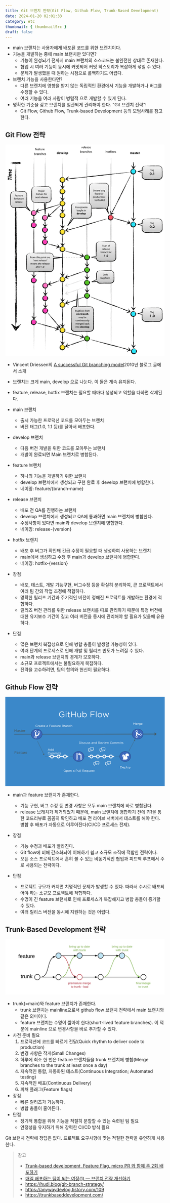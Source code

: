 ```yaml
---
title: Git 브랜치 전략(Git Flow, Github Flow, Trunk-Based Development)
date: 2024-01-20 02:01:33
category: etc
thumbnail: { thumbnailSrc }
draft: false
---
```


-   main 브랜치는 사용자에게 배포된 코드를 위한 브랜치이다.
-   기능을 개발하는 중에 main 브랜치만 있다면?
    -   기능이 완성되기 전까지 main 브랜치의 소스코드는 불완전한 상태로 존재한다.
    -   협업 시 여러 기능이 동시에 커밋되어 커밋 히스토리가 복잡하게 섞일 수 있다.
    -   문제가 발생했을 때 원하는 시점으로 롤백하기도 어렵다.
-   브랜치 기능을 사용한다면?
    -   다른 브랜치에 영향을 받지 않는 독립적인 환경에서 기능을 개발하거나 버그를 수정할 수 있다.
    -   여러 기능을 여러 사람이 병렬적 으로 개발할 수 있게 된다.
-   명확한 기준을 갖고 브랜치를 일관되게 관리해야 한다. "Git 브랜치 전략"!
    -   Git Flow, Github Flow, Trunk-based Development 등의 모범사례를 참고한다.

## Git Flow 전략

![git flow](./git-branch-strategy/git-flow.png)

-   Vincent Driessen의 [A successful Git branching model](https://nvie.com/posts/a-successful-git-branching-model/)2010년 블로그 글에서 소개
-   브랜치는 크게 main, develop 으로 나눈다. 이 둘은 계속 유지된다.
-   feature, release, hotfix 브랜치는 필요할 때마다 생성되고 역할을 다하면 삭제된다.

-   main 브랜치
    -   출시 가능한 프로덕션 코드를 모아두는 브랜치
    -   버전 태그(1.0, 1.1 등)를 달아서 배포한다.
-   develop 브랜치
    -   다음 버전 개발을 위한 코드를 모아두는 브랜치
    -   개발이 완료되면 Main 브랜치로 병합된다.
-   feature 브랜치
    -   하나의 기능을 개발하기 위한 브랜치
    -   develop 브랜치에서 생성되고 구현 완료 후 develop 브랜치에 병합한다.
    -   네이밍: feature/{branch-name}
-   release 브랜치
    -   배포 전 QA를 진행하는 브랜치
    -   develop 브랜치에서 생성되고 QA에 통과하면 main 브랜치에 병합한다.
    -   수정사항이 있다면 main과 develop 브랜치에 병합한다.
    -   네이밍: release-{version}
-   hotfix 브랜치

    -   배포 후 버그가 확인돼 긴급 수정이 필요할 때 생성하여 사용하는 브랜치
    -   main에서 생성하고 수정 후 main과 develop 브랜치에 병합한다.
    -   네이밍: hotfix-{version}

-   장점
    -   배포, 테스트, 개발 기능구현, 버그수정 등을 확실히 분리하여, 큰 프로젝트에서 여러 팀 간의 작업 조정에 적합하다.
    -   명확한 릴리즈 기간과 주기적인 버전이 정해진 프로덕트를 개발하는 환경에 적합하다.
    -   릴리즈 버전 관리를 위한 release 브랜치를 따로 관리하기 때문에 특정 버전에 대한 유지보수 기간이 길고 여러 버전을 동시에 관리해야 할 필요가 있을때 유용하다.
-   단점
    -   많은 브랜치 복잡성으로 인해 병합 충돌이 발생할 가능성이 있다.
    -   여러 단계의 프로세스로 인해 개발 및 릴리즈 빈도가 느려질 수 있다.
    -   main과 release 브랜치의 경계가 모호하다.
    -   소규모 프로젝트에서는 불필요하게 복잡하다.
    -   전략을 고수하려면, 팀의 합의와 헌신이 필요하다.

## Github Flow 전략

![github flow](./git-branch-strategy/github-flow.png)

-   main과 feature 브랜치가 존재한다.
    -   기능 구현, 버그 수정 등 변경 사항은 모두 main 브랜치에 바로 병합된다.
    -   release 브래치가 제거되었기 때문에, main 브랜치에 병합하기 전에 PR을 통한 코드리뷰로 꼼꼼히 확인하고 배포 전 라이브 서버에서 테스트를 해야 한다. 병합 후 배포가 자동으로 이루어진다(CI/CD 프로세스 전제).
-   장점

    -   기능 수정과 배포가 빨라진다.
    -   Git flow에 비해 간소화되어 이해하기 쉽고 소규모 조직에 적합한 전략이다.
    -   오픈 소스 프로젝트에서 흔히 볼 수 있는 비동기적인 협업과 피드백 루프에서 주로 사용되는 전략이다.

-   단점
    -   프로젝트 규모가 커지면 치명적인 문제가 발생할 수 있다. 따라서 수시로 배포되어야 하는 소규모 프로젝트에 적합하다.
    -   수명이 긴 feature 브랜치로 인해 프로세스가 복잡해지고 병합 충돌이 증가할 수 있다.
    -   여러 릴리스 버전을 동시에 지원하는 것은 어렵다.

## Trunk-Based Development 전략

![trunk-based development](./git-branch-strategy/trunk-based-development.png)

-   trunk(=main)와 feature 브랜치가 존재한다.
    -   trunk 브랜치는 mainline으로서 github flow 브랜치 전략에서 main 브랜치와 같은 의미이다.
    -   feature 브랜치는 수명이 짧아야 한다(short-lived feature branches). 이 덕분에 mainline 으로 변경사항을 바로 추가할 수 있다.
-   사전 준비 필요
    1. 프로덕션에 코드를 빠르게 전달(Quick rhythm to deliver code to production)
    2. 변경 사항은 작게(Small Changes)
    3. 하루에 최소 한 번은 feature 브랜치들을 trunk 브랜치에 병합(Merge branches to the trunk at least once a day)
    4. 지속적인 통합, 자동화된 테스트(Continuous Integration; Automated testing)
    5. 지속적인 배포(Continuous Delivery)
    6. 피쳐 플래그(Feature flags)
-   장점
    -   빠른 릴리즈가 가능하다.
    -   병합 충돌이 줄어든다.
-   단점
    -   정기적 통합을 위해 기능을 적절히 분할할 수 있는 숙련된 팀 필요
    -   안정성을 유지하기 위해 강력한 CI/CD 방식 필요

Git 브랜치 전략에 정답은 없다.
프로젝트 요구사항에 맞는 적절한 전략을 유연하게 사용한다.

> 참고
>
> -   [Trunk-based development, Feature Flag, micro PR 와 함께 주 2회 배포하기
>     ](https://medium.com/29cm/trunk-based-development-feature-flag-micro-pr-%EC%99%80-%ED%95%A8%EA%BB%98-%EC%A3%BC-2%ED%9A%8C-%EB%B0%B0%ED%8F%AC%ED%95%98%EA%B8%B0-b703d646d945)
> -   [매일 배포하는 팀이 되는 여정(1) — 브랜치 전략 개선하기](https://medium.com/daangn/%EB%A7%A4%EC%9D%BC-%EB%B0%B0%ED%8F%AC%ED%95%98%EB%8A%94-%ED%8C%80%EC%9D%B4-%EB%90%98%EB%8A%94-%EC%97%AC%EC%A0%95-1-%EB%B8%8C%EB%9E%9C%EC%B9%98-%EC%A0%84%EB%9E%B5-%EA%B0%9C%EC%84%A0%ED%95%98%EA%B8%B0-1a1df85b2cff)
> -   <https://hudi.blog/git-branch-strategy/>
> -   <https://anywaydevlog.tistory.com/109>
> -   <https://trunkbaseddevelopment.com/>
